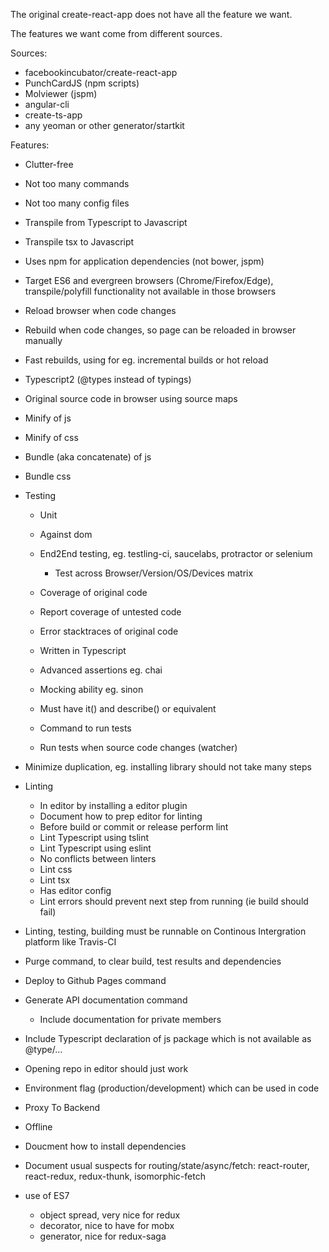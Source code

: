 The original create-react-app does not have all the feature we want.

The features we want come from different sources.

Sources:

* facebookincubator/create-react-app
* PunchCardJS (npm scripts)
* Molviewer (jspm)
* angular-cli
* create-ts-app
* any yeoman or other generator/startkit

Features:

* Clutter-free

 * Not too many commands 
 * Not too many config files

* Transpile from Typescript to Javascript
* Transpile tsx to Javascript
* Uses npm for application dependencies (not bower, jspm)
* Target ES6 and evergreen browsers (Chrome/Firefox/Edge), transpile/polyfill functionality not available in those browsers 
* Reload browser when code changes
* Rebuild when code changes, so page can be reloaded in browser manually
* Fast rebuilds, using for eg. incremental builds or hot reload
* Typescript2 (@types instead of typings)
* Original source code in browser using source maps
* Minify of js 
* Minify of css
* Bundle (aka concatenate) of js
* Bundle css
* Testing

  * Unit
  * Against dom
  * End2End testing, eg. testling-ci, saucelabs, protractor or selenium
  
    * Test across Browser/Version/OS/Devices matrix
    
  * Coverage of original code
  * Report coverage of untested code
  * Error stacktraces of original code
  * Written in Typescript
  * Advanced assertions eg. chai
  * Mocking ability eg. sinon
  * Must have it() and describe() or equivalent
  * Command to run tests
  * Run tests when source code changes (watcher)

* Minimize duplication, eg. installing library should not take many steps 
* Linting

  * In editor by installing a editor plugin 
  * Document how to prep editor for linting
  * Before build or commit or release perform lint
  * Lint Typescript using tslint 
  * Lint Typescript using eslint
  * No conflicts between linters
  * Lint css
  * Lint tsx
  * Has editor config
  * Lint errors should prevent next step from running (ie build should fail) 
  
* Linting, testing, building must be runnable on Continous Intergration platform like Travis-CI
* Purge command, to clear build, test results and dependencies
* Deploy to Github Pages command
* Generate API documentation command

  * Include documentation for private members

* Include Typescript declaration of js package which is not available as @type/...
* Opening repo in editor should just work
* Environment flag (production/development) which can be used in code
* Proxy To Backend
* Offline
* Doucment how to install dependencies
* Document usual suspects for routing/state/async/fetch: react-router, react-redux, redux-thunk, isomorphic-fetch
* use of ES7 

  * object spread, very nice for redux
  * decorator, nice to have for mobx
  * generator, nice for redux-saga
 
